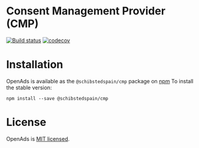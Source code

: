 # Consent Management Provider (CMP) 

[![Build status](https://travis-ci.org/scm-spain/CMP.svg?branch=master)](https://travis-ci.org/scm-spain/CMP) [![codecov](https://codecov.io/gh/scm-spain/CMP/branch/master/graph/badge.svg)](https://codecov.io/gh/scm-spain/CMP)


# Installation
OpenAds is available as the ```@schibstedspain/cmp``` package on [npm](https://www.npmjs.com/)
To install the stable version:
```
npm install --save @schibstedspain/cmp
```

# License
OpenAds is [MIT licensed](./LICENSE).